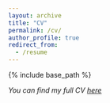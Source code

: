 ```yaml
---
layout: archive
title: "CV"
permalink: /cv/
author_profile: true
redirect_from:
  - /resume
---
```


{% include base_path %}

*You can find my full CV [here](http://biwenling.github.io/files/BiwenLing_CV.pdf)*